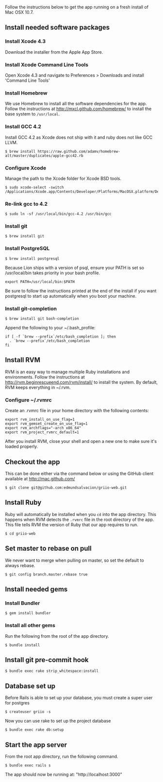 Follow the instructions below to get the app running on a fresh install of Mac
OSX 10.7.

Install needed software packages
--------------------------------

### Install Xcode 4.3

Download the installer from the Apple App Store.

### Install Xcode Command Line Tools

Open Xcode 4.3 and navigate to Preferences > Downloads and install 'Command
Line Tools'

### Install Homebrew

We use Homebrew to install all the software dependencies for the app. Follow the
instructions at http://mxcl.github.com/homebrew/ to install the base system to
`/usr/local`.

### Install GCC 4.2

Install GCC 4.2 as Xcode does not ship with it and ruby does not like GCC LLVM.

    $ brew install https://raw.github.com/adamv/homebrew-alt/master/duplicates/apple-gcc42.rb

### Configure Xcode

Manage the path to the Xcode folder for Xcode BSD tools.

    $ sudo xcode-select -switch /Applications/Xcode.app/Contents/Developer/Platforms/MacOSX.platform/Developer

### Re-link gcc to 4.2

    $ sudo ln -sf /usr/local/bin/gcc-4.2 /usr/bin/gcc

### Install git

    $ brew install git

### Install PostgreSQL

    $ brew install postgresql

Because Lion ships with a version of psql, ensure your PATH is set so
/usr/local/bin takes priority in your bash profile.

    export PATH=/usr/local/bin:$PATH

Be sure to follow the instructions printed at the end of the install if you
want postgresql to start up automatically when you boot your machine.

### Install git-completion

    $ brew install git bash-completion

Append the following to your ~/.bash_profile:

    if [ -f `brew --prefix`/etc/bash_completion ]; then
      . `brew --prefix`/etc/bash_completion
    fi


Install RVM
-----------

RVM is an easy way to manage multiple Ruby installations and environments.
Follow the instructions at http://rvm.beginrescueend.com/rvm/install/ to install
the system. By default, RVM keeps everything in ~/.rvm.

### Configure ~/.rvmrc

Create an .rvmrc file in your home directory with the following contents:

    export rvm_install_on_use_flag=1
    export rvm_gemset_create_on_use_flag=1
    export rvm_archflags="-arch x86_64"
    export rvm_project_rvmrc_default=1

After you install RVM, close your shell and open a new one to make sure it's
loaded properly.

Checkout the app
----------------

This can be done either via the command below or using the GitHub client available at http://mac.github.com/

    $ git clone git@github.com:edmundsalvacion/griio-web.git

Install Ruby
------------

Ruby will automatically be installed when you `cd` into the app directory. This
happens when RVM detects the `.rvmrc` file in the root directory of the app.
This file tells RVM the version of Ruby that our app requires to run.

    $ cd griio-web

Set master to rebase on pull
----------------------------

We never want to merge when pulling on master, so set the default to always rebase.

    $ git config branch.master.rebase true

Install needed gems
-------------------

### Install Bundler

    $ gem install bundler

### Install all other gems

Run the following from the root of the app directory.

    $ bundle install


Install git pre-commit hook
---------------------------

    $ bundle exec rake strip_whitespace:install

Database set up
---------------

Before Rails is able to set up your database, you must create a super user for postgres

    $ createuser griio -s

Now you can use rake to set up the project database

    $ bundle exec rake db:setup


Start the app server
--------------------

From the root app directory, run the following command.

    $ bundle exec rails s

The app should now be running at: "http://localhost:3000"
